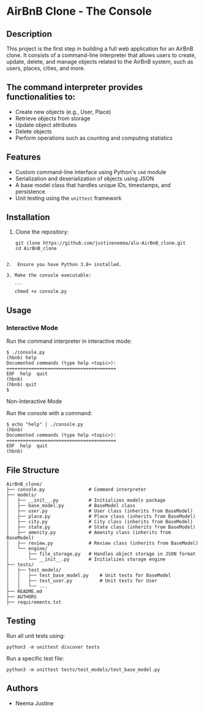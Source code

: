 # AirBnB Clone - The Console

## Description

This project is the first step in building a full web application for an AirBnB clone. It consists of a command-line interpreter that allows users to create, update, delete, and manage objects related to the AirBnB system, such as users, places, cities, and more.

## The command interpreter provides functionalities to:

- Create new objects (e.g., User, Place)
- Retrieve objects from storage
- Update object attributes
- Delete objects
- Perform operations such as counting and computing statistics

## Features

- Custom command-line interface using Python's `cmd` module
- Serialization and deserialization of objects using JSON
- A base model class that handles unique IDs, timestamps, and persistence
- Unit testing using the `unittest` framework

## Installation

1. Clone the repository:
   ```
   git clone https://github.com/justineneema/alu-AirBnB_clone.git
   cd AirBnB_clone
````

2.  Ensure you have Python 3.8+ installed.

3. Make the console executable:

   ```
   chmod +x console.py
   ````

## Usage

### Interactive Mode

Run the command interpreter in interactive mode:

```
$ ./console.py
(hbnb) help
Documented commands (type help <topic>):
========================================
EOF  help  quit
(hbnb)
(hbnb) quit
$
````

Non-Interactive Mode

Run the console with a command:

```
$ echo "help" | ./console.py
(hbnb)
Documented commands (type help <topic>):
========================================
EOF  help  quit
(hbnb)
```

## File Structure

```
AirBnB_clone/
├── console.py                # Command interpreter
├── models/
│   ├── __init__.py           # Initializes models package
│   ├── base_model.py         # BaseModel class
│   ├── user.py               # User class (inherits from BaseModel)
│   ├── place.py              # Place class (inherits from BaseModel)
│   ├── city.py               # City class (inherits from BaseModel)
│   ├── state.py              # State class (inherits from BaseModel)
│   ├── amenity.py            # Amenity class (inherits from BaseModel)
│   ├── review.py             # Review class (inherits from BaseModel)
│   └── engine/
│       ├── file_storage.py   # Handles object storage in JSON format
│       └── __init__.py       # Initializes storage engine
├── tests/
│   ├── test_models/
│   │   ├── test_base_model.py    # Unit tests for BaseModel
│   │   ├── test_user.py          # Unit tests for User
│   │   └── ...
├── README.md
├── AUTHORS
├── requirements.txt
```

## Testing

Run all unit tests using:

```
python3 -m unittest discover tests
```

Run a specific test file:

```
python3 -m unittest tests/test_models/test_base_model.py
```

## Authors

* Neema Justine

